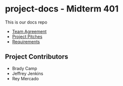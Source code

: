 # project-docs -  Midterm 401
This is our docs repo

- [Team Agreement](./team-agreement.md)
- [Project Pitches](./project-pitches.md)
- [Requirements](./requirements.md)

## Project Contributors

* Brady Camp
* Jeffrey Jenkins
* Rey Mercado
